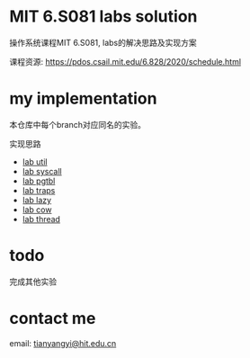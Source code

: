 # MIT 6.S081 labs solution

操作系统课程MIT 6.S081, labs的解决思路及实现方案

课程资源: https://pdos.csail.mit.edu/6.828/2020/schedule.html

# my implementation

本仓库中每个branch对应同名的实验。

实现思路

- <a href="https://t1anyang.github.io/2022/09/26/MIT-6-S081-lab-util/">lab util</a>
- <a href="https://t1anyang.github.io/2022/09/26/MIT-6-S081-lab-syscall/">lab syscall</a>
- <a href="https://t1anyang.github.io/2022/10/19/MIT-6-S081-lab-pgtbl/">lab pgtbl</a>
- <a href="https://t1anyang.github.io/2023/02/15/MIT-6-S081-lab-traps/">lab traps</a>
- <a href="https://t1anyang.github.io/2023/02/24/MIT-6-S081-lab-lazy/">lab lazy</a>
- <a href="https://t1anyang.github.io/2023/03/08/MIT-6-S081-lab-cow/">lab cow</a>
- <a href="https://t1anyang.github.io/2023/03/14/MIT-6-S081-lab-thread/">lab thread</a>

# todo

完成其他实验

# contact me

email: tianyangyi@hit.edu.cn
